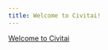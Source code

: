 ```yaml
---
title: Welcome to Civitai!
---
```


[Welcome to Civitai](https://www.youtube.com/embed/q9SAalOFwkg?si=ikR_dgOL0T55u9_a)
